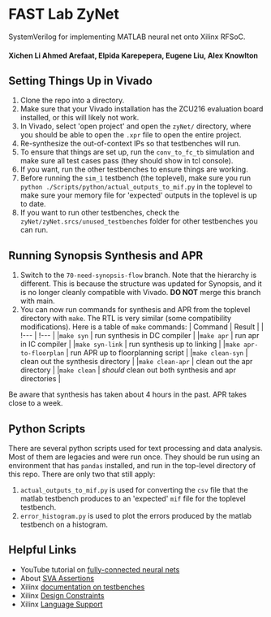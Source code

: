 # FAST Lab ZyNet
SystemVerilog for implementing MATLAB neural net onto Xilinx RFSoC.

#### Xichen Li Ahmed Arefaat, Elpida Karepepera, Eugene Liu, Alex Knowlton

## Setting Things Up in Vivado
1. Clone the repo into a directory.
2. Make sure that your Vivado installation has the ZCU216 evaluation board installed, or this will likely not work.
3. In Vivado, select 'open project' and open the `zyNet/` directory, where you should be able to open the `.xpr` file to open the entire project.
4. Re-synthesize the out-of-context IPs so that testbenches will run.
5. To ensure that things are set up, run the `conv_to_fc_tb` simulation and make sure all test cases pass (they should show in tcl console).
6. If you want, run the other testbenches to ensure things are working.
7. Before running the `sim_1` testbench (the toplevel), make sure you run `python ./Scripts/python/actual_outputs_to_mif.py` in the toplevel to make sure your memory file for 'expected' outputs in the toplevel is up to date.
8. If you want to run other testbenches, check the `zyNet/zyNet.srcs/unused_testbenches` folder for other testbenches you can run.

## Running Synopsis Synthesis and APR
1. Switch to the `70-need-synopsis-flow` branch. Note that the hierarchy is different. This is because the structure was updated for Synopsis, and it is no longer cleanly compatible with Vivado. **DO NOT** merge this branch with main.
2. You can now run commands for synthesis and APR from the toplevel directory with `make`. The RTL is very similar (some compatibility modifications).
Here is a table of `make` commands:
| Command | Result |
| !--- | !--- |
|`make syn` | run synthesis in DC compiler |
|`make apr` | run apr in IC compiler |
|`make syn-link` | run synthesis up to linking |
|`make apr-to-floorplan` | run APR up to floorplanning script |
|`make clean-syn` | clean out the synthesis directory |
|`make clean-apr` | clean out the apr directory |
|`make clean` | _should_ clean out both synthesis and apr directories |

Be aware that synthesis has taken about 4 hours in the past. APR takes close to a week.

## Python Scripts
There are several python scripts used for text processing and data analysis. Most of them are legacies and were run once. They should be run using an environment that has `pandas` installed, and run in the top-level directory of this repo. There are only two that still apply:
1. `actual_outputs_to_mif.py` is used for converting the `csv` file that the matlab testbench produces to an 'expected' `mif` file for the toplevel testbench.
2. `error_histogram.py` is used to plot the errors produced by the matlab testbench on a histogram.


## Helpful Links
- YouTube tutorial on [fully-connected neural nets](https://www.youtube.com/watch?v=rw_JITpbh3k&list=PLJePd8QU_LYKZwJnByZ8FHDg5l1rXtcIq)
- About [SVA Assertions](https://www.systemverilog.io/verification/sva-basics/#:~:text=SystemVerilog%20Assertions%20%28SVA%29%20is%20essentially%20a%20language%20construct,in%20a%20SystemVerilog%20format%20which%20tools%20can%20understand.)
- Xilinx [documentation on testbenches](https://www.xilinx.com/content/dam/xilinx/support/documents/university/Vivado-Teaching/HDL-Design/2015x/Verilog/docs-pdf/lab4.pdf)
- Xilinx [Design Constraints](https://www.xilinx.com/content/dam/xilinx/support/documents/sw_manuals/xilinx2022_2/ug945-vivado-using-constraints-tutorial.pdf)
- Xilinx [Language Support](https://www.xilinx.com/content/dam/xilinx/support/documents/sw_manuals/xilinx2022_2/ug901-vivado-synthesis.pdf)